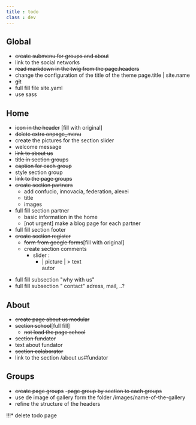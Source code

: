 ```yaml
---
title : todo
class : dev
---
```

## Global
* ~~create submenu for groups and about~~
* link to the social networks
* ~~read markdown in the twig from the page.headers~~
* change the configuration of the title of the theme page.title | site.name
* ~~git~~
* full fill file site.yaml
* use sass

## Home
* ~~icon in the header~~ [fill with original]
* ~~delete extra onpage_menu~~
* create the pictures for the section slider
* welcome message
* ~~link to about us~~
* ~~title in section groups~~
* ~~caption for each group~~
* style section group
* ~~link to the page groups~~
* ~~create section partners~~
  - add confucio, innovacia, federation, alexei
  - title
  - images
* full fill section partner
  - basic information in the home
  - [not urgent] make a blog page for each partner
* full fill section footer
* ~~create section register~~
  + ~~form from google forms~~[fill with original]
  + create section comments
    - slider :
      * | picture |
             > text      
            autor
            
+ full fill subsection "why with us"
+ full fill subsection " contact" adress, mail, ..?

## About
  + ~~create page about us modular~~
  + ~~section school~~[full fill]
      * ~~not load the page school~~
  + ~~section fundator~~
  + text about fundator
  + ~~section colaborator~~
  + link to the section /about us#fundator

## Groups
  + ~~create page groups~~
   -~~page group by section to each groups~~
  + use de image of gallery form the folder /images/name-of-the-gallery
  + refine the structure of the headers







!!!* delete todo page
